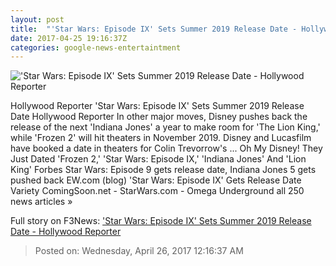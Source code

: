 ```yaml
---
layout: post
title:  "'Star Wars: Episode IX' Sets Summer 2019 Release Date - Hollywood Reporter"
date: 2017-04-25 19:16:37Z
categories: google-news-entertaintment
---
```


!['Star Wars: Episode IX' Sets Summer 2019 Release Date - Hollywood Reporter](http://cdn5.thr.com/sites/default/files/2017/04/star_wars_the_last_jedi_official_screen_shot_4-h_2017.jpg.jpg)

Hollywood Reporter 'Star Wars: Episode IX' Sets Summer 2019 Release Date Hollywood Reporter In other major moves, Disney pushes back the release of the next 'Indiana Jones' a year to make room for 'The Lion King,' while 'Frozen 2' will hit theaters in November 2019. Disney and Lucasfilm have booked a date in theaters for Colin Trevorrow's ... Oh My Disney! They Just Dated 'Frozen 2,' 'Star Wars: Episode IX,' 'Indiana Jones' And 'Lion King' Forbes Star Wars: Episode 9 gets release date, Indiana Jones 5 gets pushed back EW.com (blog) 'Star Wars: Episode IX' Gets Release Date Variety ComingSoon.net - StarWars.com - Omega Underground all 250 news articles »


Full story on F3News: ['Star Wars: Episode IX' Sets Summer 2019 Release Date - Hollywood Reporter](http://www.f3nws.com/n/xEPaNB)

> Posted on: Wednesday, April 26, 2017 12:16:37 AM
